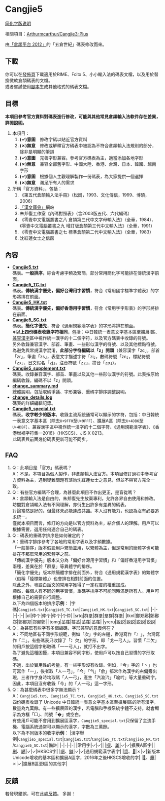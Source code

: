 # Cangjie5

[简化字版说明](https://github.com/Jackchows/Cangjie5/blob/master/README-hans.md)

相關項目：[Arthurmcarthur/Cangjie3-Plus](https://github.com/Arthurmcarthur/Cangjie3-Plus)

由[「倉頡平台 2012」](https://chinesecj.com/forum/forum.php?mod=viewthread&tid=2596)的「五倉世紀」碼表修改而來。

## 下載
你可以在[發佈頁](https://github.com/Jackchows/Cangjie5/releases)下載適用於RIME、Fcitx 5、小小輸入法的碼表文檔，以及用於替換微軟倉頡碼表的文檔。<br />
或者嘗試使用[腳本](https://github.com/Jackchows/Cangjie5/tree/master/scripts)生成其他格式的碼表文檔。

## 目標

**本項目參考官方資料對碼表進行修改，可能與其他常見倉頡輸入法軟件存在差異，詳閱[說明](https://github.com/Jackchows/Cangjie5/blob/master/change_summary.md#%E4%B8%BB%E8%A6%81%E6%94%B9%E7%A2%BC%E8%AA%AA%E6%98%8E%E5%8F%8A%E7%88%AD%E8%AD%B0%E5%8F%96%E7%A2%BC)。**<br />
1. 本項目：
	1. **(✓)意圖**　修改字碼以貼近官方資料
	2. **(✗)無意**　修改或解釋官方碼表中被認為不符合倉頡輸入法規則的部分，除非是明顯的筆誤
	3. **(✓)意圖**　完善字形兼容。參考官方碼表為主，適當添加各地字形
	4. **(✗)無意**　兼容全部舊字形、中國大陸、香港、台灣、日本、韓國、越南字形
	5. **(✓)意圖**　根據個人主觀理解製作一份碼表，為大家提供一個選擇
	6. **(✗)無意**　滿足所有人的需求
2. 所稱「官方資料」，包括：
	1. 《第五代倉頡輸入法手冊》（松崗，1993、文化傳信，1999、博碩，2006）
	2. [「漢文庫典」](https://chidic.eduhk.hk/)網站
	3. 朱邦復工作室《內碼對照表》（含2003版五代、六代編碼）
	4. 《零壹中文電腦叢書之八 倉頡第三代中文字母輸入法》（全華，1984）、《零壹中文電腦叢書之九 增訂版倉頡第三代中文輸入法》（全華，1991）
	5. 《零壹中文電腦叢書之七 標準倉頡第二代中文輸入法》（全華，1983）
	6. 沈紅蓮女士之信函

## 內容

- **[Cangjie5.txt](https://github.com/Jackchows/Cangjie5/blob/master/Cangjie5.txt)**<br />
碼表。**一般排序**，綜合考慮字頻及繁簡，部分常用簡化字可能排在傳統漢字前面。<br />
- **[Cangjie5_TC.txt](https://github.com/Jackchows/Cangjie5/blob/master/Cangjie5_TC.txt)**<br />
碼表。**傳統漢字優先，偏好台灣用字習慣**，符合《常用國字標準字體表》的字形將排在前面。<br />
- **[Cangjie5_HK.txt](https://github.com/Jackchows/Cangjie5/blob/master/Cangjie5_HK.txt)**<br />
碼表。**傳統漢字優先，偏好香港用字習慣**，符合《常用字字形表》的字形將排在前面。<br />
- **[Cangjie5_SC.txt](https://github.com/Jackchows/Cangjie5/blob/master/Cangjie5_SC.txt)**<br />
碼表。**簡化字優先**，符合《通用規範漢字表》的字形將排在前面。<br />
**※以上四份碼表收錄字符相同**，包括：中日韓統一表意文字基本區至擴展I區、[兼容漢字](https://zh.wikipedia.org/wiki/%E4%B8%AD%E6%97%A5%E9%9F%93%E7%9B%B8%E5%AE%B9%E8%A1%A8%E6%84%8F%E6%96%87%E5%AD%97)區中視作統一漢字的十二個字符，以及官方碼表中收錄的符號。<br />
另外收錄兼容漢字、部首、筆畫、一些形似漢字的符號、以及其他標點符號。為避免與常規漢字混淆，**此部分字符編碼以「z」開頭**（兼容漢字「zc」，部首「zr」，筆畫「zs」，表意文字描述字符「zi」，數碼符號「zn」，標點符號「zx」，日文假名「zj」，注音符號「zz」，拼音「zp」）。
- **[Cangjie5_supplement.txt](https://github.com/Jackchows/Cangjie5/blob/master/Cangjie5_supplement.txt)**<br />
碼表。收錄兼容漢字、部首、筆畫以及其他一些形似漢字的符號。此表按原始編碼收錄，編碼不以「z」開頭。<br />
- **[change_summary.md](https://github.com/Jackchows/Cangjie5/blob/master/change_summary.md)**<br />
總體說明，包括取碼爭議、字形兼容、重碼字排序調整說明。
- **[change_details.log](https://github.com/Jackchows/Cangjie5/blob/master/change_details.log)**<br />
碼表的詳細編輯記錄。
- **[Cangjie5_special.txt](https://github.com/Jackchows/Cangjie5/blob/master/Cangjie5_special.txt)**<br />
碼表。**收字較少的版本**，收錄主流系統通常可以顯示的字符，包括：中日韓統一表意文字基本區（除去`U+9FF0`至`U+9FFF`）、擴展A區（除去`U+4DB6`至`U+4DBF`）、兼容漢字區中視作統一漢字的十二個字符、《通用規範漢字表》、《香港增補字符集—2016》（HKSCS）、JIS X 0213。<br />
此碼表與前面幾份碼表更新可能不同步。

## FAQ

1. Q：此項目是「官方」碼表嗎？<br />
   A：不是。本項目為個人製作，非倉頡輸入法官方。本項目修訂過程中參考官方資料為主，遇到疑難問題有諮詢沈紅蓮女士之意見，但並不與官方完全一致。
2. Q：有些官方編碼不合理，為甚麼此項目不作出更正，是盲從嗎？<br />
   A：倉頡輸入法是自由的，朱邦復先生放棄專利，允許各界自由使用和修改。坊間對倉頡輸入法有不同理解，亦衍生出許多有差異的碼表。<br />
    討論當然是好的，但最終未必能達成共識。本人沒有能力，也認為沒有必要追求統一。<br />
    僅就本項目而言，修訂的方向是以官方資料為主，結合個人的理解。用戶可以根據需要，選用任何適合自己的碼表。<br />
3. Q：碼表的重碼字排序是如何確定的？<br />
   A：重碼字排序參考了各地的常用字表以及字頻數據。<br />
   「一般排序」版本假設用戶繁簡並用，以繁體為主，但是常用的簡體字也可能排在不那麼常用的繁體字之前。<br />
   「傳統漢字優先」版本又分為「偏好台灣用字習慣」和「偏好香港用字習慣」兩種，差異在於「群羣」等異體字的排序。<br />
   「簡化字優先」版本除簡體字排在前面外，符合《通用規範漢字表》的繁體字（俗稱「陸標繁體」）也會排在相對前面的位置。<br />
   除此之外，粵語白話文的常用字獲得了一定程度的權重加成。<br />
   顯然，每個人有不同的用字習慣，重碼字排序不可能同時滿足所有人。用戶可根據自己的需要自行調整。<br />
   以下為四個版本的排序**示例**：
   |字碼|`Cangjie5.txt`|`Cangjie5_TC.txt`|`Cangjie5_HK.txt`|`Cangjie5_SC.txt`|
   |-|-|-|-|-|
   |ol|仲个|仲个|仲个|个仲|
   |srtq|群羣|群羣|羣群|群羣|
   |tknl|鄭郑鄚|鄭鄚郑|鄭鄚郑|郑鄚鄭|
   |tomg|荃荏|荏荃|荃荏|荃荏|
   |yrcru|說説|說説|説說|説說|
4. Q：為甚麼有些字有多個編碼，字形兼容的意義何在？<br />
   A：不同地區有不同字形規範，例如「次」字的左邊，香港寫作「冫」，台灣寫作「二」。有些碼表只收錄了「冫欠」的字形，即「戈一弓人」。習慣「二欠」的用戶按這個字形取碼「一一弓人」，就打不出字。<br />
   為了避免這種困擾，本項目兼容不同字形，使用戶可以按自己習慣的字形取碼。<br />
   不過，出於實用性的考量，有一些字形沒有收錄。例如，「今」字的「丶」也可寫作「一」，後者取「人一弓」。「今」「气」「俞」都常作為漢字的右偏旁出現，三者作字身時均取碼「人一弓」，產生「汽渝汵」「喻吟」等大量重碼字。因此，本項目沒有收錄「今」的「人一弓」這一字形。
5. Q：為甚麼碼表中很多字無法顯示？<br />
   A：`Cangjie5.txt`、`Cangjie5_TC.txt`、`Cangjie5_HK.txt`、`Cangjie5_SC.txt`四份碼表收錄了 Unicode 中日韓統一表意文字基本區至擴展I區的所有漢字，數量為九萬餘。有一些擴展區的漢字，若電腦和手機系統字體不支持，就會顯示為方框「□」、問號「�」或空白。<br />
   有些用戶可能不會用到擴展區漢字，`Cangjie5_special.txt`只保留了主流手機、電腦系統通常可以顯示的漢字，字數為三萬餘。<br />
   以下為不同版本的收字**示例**：
   |漢字舉例|`Cangjie5_special.txt`|`Cangjie5.txt`/`Cangjie5_TC.txt`/`Cangjie5_HK.txt`/`Cangjie5_SC.txt`|備註|
   |-|-|-|-|
   |常用字|✓|✓||
   |[㗎](https://zi.tools/zi/%E3%97%8E)、[䶮](https://zi.tools/zi/%E4%B6%AE)|✓|✓|擴展A區字|
   |[𠝹](https://zi.tools/zi/%F0%A0%9D%B9)、[𡁻](https://zi.tools/zi/%F0%A1%81%BB)|✓|✓|HKSCS字|
   |[𫫇](https://zi.tools/zi/%F0%AB%AB%87)、[𩾌](https://zi.tools/zi/%F0%A9%BE%8C)|✓|✓|通用規範漢字表字|
   |[鿿](https://zi.tools/zi/%E9%BF%BF)、[𫬷](https://zi.tools/zi/%F0%AB%AC%B7)|✗|✓|新版本Unicode增收的基本區和擴展A區字，2016年之後HKSCS增收的字|
   |[𪠽](https://zi.tools/zi/%F0%AA%A0%BD)、[𰻞](https://zi.tools/zi/%F0%B0%BB%9E)|✗|✓|擴展B區至I區的其他字|

## 反饋

若發現錯誤，可在此處[反饋](https://github.com/Jackchows/Cangjie5/issues/new)。
多謝！
